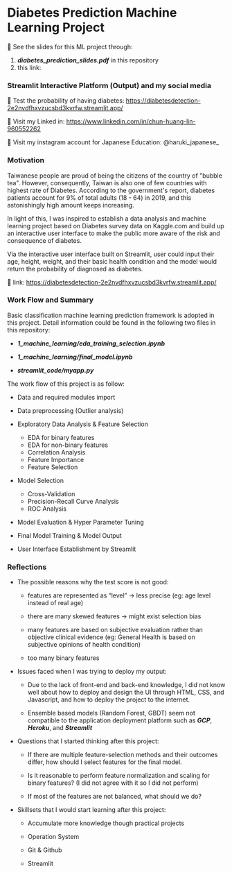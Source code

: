 # Diabetes Prediction Machine Learning Project

📌 See the slides for this ML project through:
1. ***diabetes_prediction_slides.pdf*** in this repository
2. this link: 

### Streamlit Interactive Platform (Output) and my social media

📍 Test the probability of having diabetes: https://diabetesdetection-2e2nvdfhxvzucsbd3kvrfw.streamlit.app/

📍 Visit my Linked in: https://www.linkedin.com/in/chun-huang-lin-960552262

📍 Visit my instagram account for Japanese Education: @haruki_japanese_

### Motivation

Taiwanese people are proud of being the citizens of the country of "bubble tea". However, consequently, Taiwan is also one of few countries with highest rate of Diabetes. According to the government's report, diabetes patients account for 9% of total adults (18 - 64) in 2019, and this astonishingly high amount keeps increasing.

In light of this, I was inspired to establish a data analysis and machine learning project based on Diabetes survey data on Kaggle.com and build up an interactive user interface to make the public more aware of the risk and consequence of diabetes.

Via the interactive user interface built on Streamlit, user could input their age, height, weight, and their basic health condition and the model would return the probability of diagnosed as diabetes. 

🔗 link: https://diabetesdetection-2e2nvdfhxvzucsbd3kvrfw.streamlit.app/

### Work Flow and Summary

Basic classification machine learning prediction framework is adopted in this project. Detail information could be found in the following two files in this repository:

- ***1_machine_learning/eda_training_selection.ipynb***
  
- ***1_machine_learning/final_model.ipynb***

- ***streamlit_code/myapp.py***

The work flow of this project is as follow:

- Data and required modules import
  
- Data preprocessing (Outlier analysis)
  
- Exploratory Data Analysis & Feature Selection
  - EDA for binary features
  - EDA for non-binary features
  - Correlation Analysis
  - Feature Importance
  - Feature Selection
  
- Model Selection
  - Cross-Validation
  - Precision-Recall Curve Analysis
  - ROC Analysis

- Model Evaluation & Hyper Parameter Tuning

- Final Model Training & Model Output

- User Interface Establishment by Streamlit

### Reflections

- The possible reasons why the test score is not good:
  
  - features are represented as “level” → less precise (eg: age level instead of real age)
  
  - there are many skewed features → might exist selection bias
  
  - many features are based on subjective evaluation rather than objective clinical evidence (eg: General Health is based on  subjective opinions of health condition)

  - too many binary features

- Issues faced when I was trying to deploy my output:

  - Due to the lack of front-end and back-end knowledge, I did not know well about how to deploy and design the UI through HTML, CSS, and Javascript, and how to deploy the project to the internet.

  - Ensemble based models (Random Forest, GBDT) seem not compatible to the application deployment platform such as ***GCP***, ***Heroku***, and ***Streamlit***

- Questions that I started thinking after this project:

  - If there are multiple feature-selection methods and their outcomes differ, how should I select features for the final model.

  - Is it reasonable to perform feature normalization and scaling for binary features? (I did not agree with it so I did not perform)

  - If most of the features are not balanced, what should we do?

- Skillsets that I would start learning after this project:

  - Accumulate more knowledge though practical projects

  - Operation System

  - Git & Github

  - Streamlit

